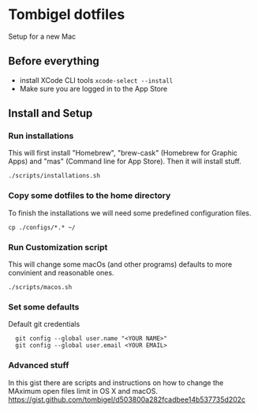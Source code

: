 # Tombigel dotfiles
Setup for a new Mac

## Before everything 
* install XCode CLI tools
```xcode-select --install```
* Make sure you are logged in to the App Store

## Install and Setup
### Run installations
This will first install "Homebrew", "brew-cask" (Homebrew for Graphic Apps) and "mas" (Command line for App Store).
Then it will install stuff.

```./scripts/installations.sh```

### Copy some dotfiles to the home directory
To finish the installations we will need some predefined configuration files.

```cp ./configs/*.* ~/```

### Run Customization script
This will change some macOs (and other programs) defaults to more convinient and reasonable ones.

```./scripts/macos.sh```

### Set some defaults
Default git credentials
```
  git config --global user.name "<YOUR NAME>"
  git config --global user.email <YOUR EMAIL>
```

### Advanced stuff
In this gist there are scripts and instructions on how to change the MAximum open files limit in OS X and macOS.
https://gist.github.com/tombigel/d503800a282fcadbee14b537735d202c


